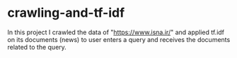 # crawling-and-tf-idf
In this project I crawled the data of "https://www.isna.ir/" and applied tf.idf on its documents (news) to user enters a query and receives the documents related to the query.
